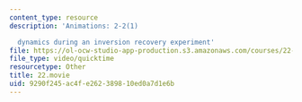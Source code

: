 ```yaml
---
content_type: resource
description: 'Animations: 2-2(1)

  dynamics during an inversion recovery experiment'
file: https://ol-ocw-studio-app-production.s3.amazonaws.com/courses/22-920-a-hands-on-introduction-to-nuclear-magnetic-resonance-january-iap-1997/9290f245ac4fe262389810ed0a7d1e6b_22.movie
file_type: video/quicktime
resourcetype: Other
title: 22.movie
uid: 9290f245-ac4f-e262-3898-10ed0a7d1e6b
---
```

